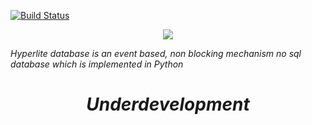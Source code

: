 [![Build Status](https://travis-ci.com/username/projectname.svg?branch=master)](https://travis-ci.com/username/projectname)

<p align="center"> 
<img src="https://raw.githubusercontent.com/anongrp/hyperlite/master/docs/assets/logos/Hyperlite%20logo%20500x500.png">
</p>

_Hyperlite database is an event based, non blocking mechanism no sql database which is implemented in Python_

_<h1 align='center'> Underdevelopment </h1>_
